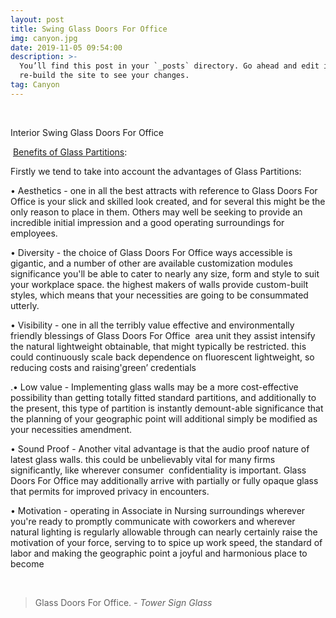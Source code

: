 ```yaml
---
layout: post
title: Swing Glass Doors For Office
img: canyon.jpg
date: 2019-11-05 09:54:00
description: >-
  You’ll find this post in your `_posts` directory. Go ahead and edit it and
  re-build the site to see your changes.
tag: Canyon
---
```


&nbsp;

Interior Swing Glass Doors For Office&nbsp;

&nbsp;[Benefits of Glass Partitions](https://t.umblr.com/redirect?z=https%3A%2F%2Fwww.youtube.com%2Fwatch%3Fv%3DfoIE4QVdwDw&amp;t=YmQyMDM5YTc3OTJlODc0ZTkyOGY4YTEyMTVmOGFkZmNmN2UzMjdiNSw0R3lYVkthQg%3D%3D&amp;b=t%3ADdou8xnhFf9_qrZB5yOE0A&amp;p=https%3A%2F%2Fofficeglasspartitioninstallation.tumblr.com%2Fpost%2F174396534930%2Fstandard-office-partitions-or-glass-partitions&amp;m=1)\:

Firstly we tend to take into account the advantages of Glass Partitions:

• Aesthetics - one in all the best attracts with reference to Glass Doors For Office is your slick and skilled look created, and for several this might be the only reason to place in them. Others may well be seeking to provide an incredible initial impression and a good operating surroundings for employees.

• Diversity - the choice of Glass Doors For Office ways accessible is gigantic, and a number of other are available customization modules significance you'll be able to cater to nearly any size, form and style to suit your workplace space. the highest makers of walls provide custom-built styles, which means that your necessities are going to be consummated utterly.

• Visibility - one in all the terribly value effective and environmentally friendly blessings of Glass Doors For Office &nbsp;area unit they assist intensify the natural lightweight obtainable, that might typically be restricted. this could continuously scale back dependence on fluorescent lightweight, so reducing costs and raising'green’ credentials

.• Low value - Implementing glass walls may be a more cost-effective possibility than getting totally fitted standard partitions, and additionally to the present, this type of partition is instantly demount-able significance that the planning of your geographic point will additional simply be modified as your necessities amendment.

• Sound Proof - Another vital advantage is that the audio proof nature of latest glass walls. this could be unbelievably vital for many firms significantly, like wherever consumer&nbsp; confidentiality is important. Glass Doors For Office may additionally arrive with partially or fully opaque glass that permits for improved privacy in encounters.

• Motivation - operating in Associate in Nursing surroundings wherever you're ready to promptly communicate with coworkers and wherever natural lighting is regularly allowable through can nearly certainly raise the motivation of your force, serving to to spice up work speed, the standard of labor and making the geographic point a joyful and harmonious place to become

&nbsp;

> Glass Doors For Office. <cite>- Tower Sign Glass</cite>

&nbsp;